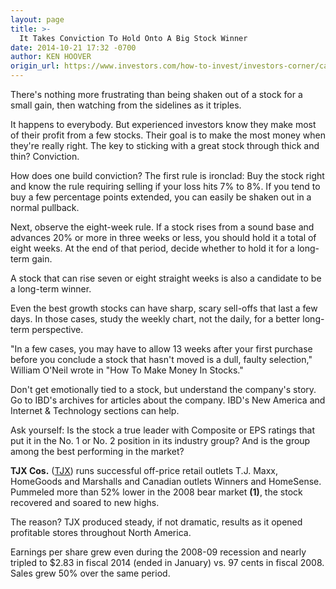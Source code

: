 ```yaml
---
layout: page
title: >-
  It Takes Conviction To Hold Onto A Big Stock Winner
date: 2014-10-21 17:32 -0700
author: KEN HOOVER
origin_url: https://www.investors.com/how-to-invest/investors-corner/can-slim-strategy-william-oneil/
---
```


There's nothing more frustrating than being shaken out of a stock for a small gain, then watching from the sidelines as it triples.

It happens to everybody. But experienced investors know they make most of their profit from a few stocks. Their goal is to make the most money when they're really right. The key to sticking with a great stock through thick and thin? Conviction.

How does one build conviction? The first rule is ironclad: Buy the stock right and know the rule requiring selling if your loss hits 7% to 8%. If you tend to buy a few percentage points extended, you can easily be shaken out in a normal pullback.

Next, observe the eight-week rule. If a stock rises from a sound base and advances 20% or more in three weeks or less, you should hold it a total of eight weeks. At the end of that period, decide whether to hold it for a long-term gain.

A stock that can rise seven or eight straight weeks is also a candidate to be a long-term winner.

Even the best growth stocks can have sharp, scary sell-offs that last a few days. In those cases, study the weekly chart, not the daily, for a better long-term perspective.

"In a few cases, you may have to allow 13 weeks after your first purchase before you conclude a stock that hasn't moved is a dull, faulty selection," William O'Neil wrote in "How To Make Money In Stocks."

Don't get emotionally tied to a stock, but understand the company's story. Go to IBD's archives for articles about the company. IBD's New America and Internet & Technology sections can help.

Ask yourself: Is the stock a true leader with Composite or EPS ratings that put it in the No. 1 or No. 2 position in its industry group? And is the group among the best performing in the market?

**TJX Cos.** ([TJX](https://research.investors.com/quote.aspx?symbol=TJX)) runs successful off-price retail outlets T.J. Maxx, HomeGoods and Marshalls and Canadian outlets Winners and HomeSense. Pummeled more than 52% lower in the 2008 bear market **(1)**, the stock recovered and soared to new highs.

The reason? TJX produced steady, if not dramatic, results as it opened profitable stores throughout North America.

Earnings per share grew even during the 2008-09 recession and nearly tripled to \$2.83 in fiscal 2014 (ended in January) vs. 97 cents in fiscal 2008. Sales grew 50% over the same period.
